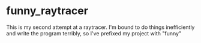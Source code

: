 # funny_raytracer
This is my second attempt at a raytracer. I'm bound to do things inefficiently and write the program terribly, so I've prefixed my project with "funny"
